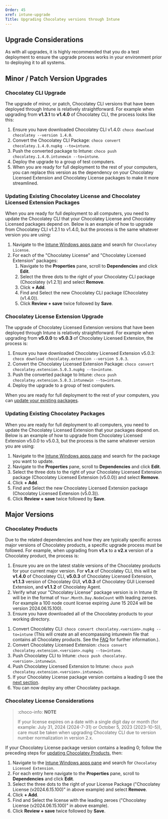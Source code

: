 ```yaml
---
Order: 45
xref: intune-upgrade
Title: Upgrading Chocolatey versions through Intune
---
```


<?! Include "../../../shared/intune-note.txt" /?>

## Upgrade Considerations

As with all upgrades, it is highly recommended that you do a test deployment to ensure the upgrade process works in your environment prior to deploying it to all systems.

## Minor / Patch Version Upgrades

### Chocolatey CLI Upgrade

The upgrade of minor, or patch, Chocolatey CLI versions that have been deployed through Intune is relatively straightforward.
For example when upgrading from **v1.3.1** to **v1.4.0** of Chocolatey CLI, the process looks like this:

1. Ensure you have downloaded Chocolatey CLI v1.4.0: `choco download chocolatey --version 1.4.0`.
1. Convert the Chocolatey CLI Package: `choco convert chocolatey.1.4.0.nupkg --to=intune`.
1. Push the converted package to Intune: `choco push chocolatey.1.4.0.intunewin --to=intune`.
1. Deploy the upgrade to a group of test computers.
1. When you are ready for full deployment to the rest of your computers, you can replace this version as the dependency on your Chocolatey Licensed Extension and Chocolatey License packages to make it more streamlined.

### Updating Existing Chocolatey License and Chocolatey Licensed Extension Packages

When you are ready for full deployment to all computers, you need to update the Chocolatey CLI that your Chocolatey License and Chocolatey Licensed packages depend on. Below is an example of how to upgrade from Chocolatey CLI v1.2.1 to v1.4.0, but the process is the same whatever version you are using:

1. Navigate to the [Intune Windows apps pane](https://endpoint.microsoft.com/#view/Microsoft_Intune_DeviceSettings/AppsWindowsMenu/~/windowsApps) and search for `Chocolatey License`.
1. For each of the "Chocolatey License" and "Chocolatey Licensed Extension" packages:
    1. Navigate to the **Properties** pane, scroll to **Dependencies** and click **Edit**.
    1. Select the three dots to the right of your Chocolatey CLI package (Chocolatey (v1.2.1)) and select **Remove**.
    1. Click **+ Add**.
    1. Find and Select the new Chocolatey CLI package (Chocolatey (v1.4.0)).
    1. Click **Review + save** twice followed by **Save**.

### Chocolatey License Extension Upgrade

The upgrade of Chocolatey Licensed Extension versions that have been deployed through Intune is relatively straightforward.
For example when upgrading from **v5.0.0** to **v5.0.3** of Chocolatey Licensed Extension, the process is:

1. Ensure you have downloaded Chocolatey Licensed Extension v5.0.3: `choco download chocolatey.extension --version 5.0.3`.
1. Convert the Chocolatey Licensed Extension Package: `choco convert chocolatey.extension.5.0.3.nupkg --to=intune`.
1. Push the converted package to Intune: `choco push chocolatey.extension.5.0.3.intunewin --to=intune`.
1. Deploy the upgrade to a group of test computers.

When you are ready for full deployment to the rest of your computers, you can [update your existing packages](#updating-existing-chocolatey-packages).

### Updating Existing Chocolatey Packages

When you are ready for full deployment to all computers, you need to update the Chocolatey Licensed Extension that your packages depend on. Below is an example of how to upgrade from Chocolatey Licensed Extension v5.0.0 to v5.0.3, but the process is the same whatever version you are using:

1. Navigate to the [Intune Windows apps pane](https://endpoint.microsoft.com/#view/Microsoft_Intune_DeviceSettings/AppsWindowsMenu/~/windowsApps) and search for the package you want to update.
1. Navigate to the **Properties** pane, scroll to **Dependencies** and click **Edit**.
1. Select the three dots to the right of your Chocolatey Licensed Extension package (Chocolatey Licensed Extension (v5.0.0)) and select **Remove**.
1. Click **+ Add**.
1. Find and Select the new Chocolatey Licensed Extension package (Chocolatey Licensed Extension (v5.0.3)).
1. Click **Review + save** twice followed by **Save**.

## Major Versions

### Chocolatey Products

Due to the related dependencies and how they are typically specific across major versions of Chocolatey products, a specific upgrade process must be followed.
For example, when upgrading from **v1.x** to a **v2.x** version of a Chocolatey product, the process is:

1. Ensure you are on the latest stable versions of the Chocolatey products for your current major version.
   For **v1.x** of Chocolatey CLI, this will be **v1.4.0** of Chocolatey CLI, **v5.0.3** of Chocolatey Licensed Extension, **v1.1.3** version of Chocolatey GUI, **v1.0.3** of Chocolatey GUI Licensed Extension, and **v1.1.2** of Chocolatey Agent.
1. Verify what your "Chocolatey License" package version is in Intune (It will be in the format of `Year.Month.Day.NodeCount` with leading zeroes. For example a 100 node count license expiring June 15 2024 will be version 2024.06.15.100).
1. Ensure you have downloaded all of the Chocolatey products to your working directory.
  <?! Include "../../../shared/intune-download-architect.txt" /?>
  <?! Include "../../../shared/intune-download-business.txt" /?>
1. Convert Chocolatey CLI: `choco convert chocolatey.<version>.nupkg --to=intune` (This will create an all encompassing intunewin file that contains all Chocolatey products. See the [FAQ](xref:intune-faq#why-do-i-need-all-of-the-chocolatey-products-if-im-not-using-them) for further information.).
1. Convert Chocolatey Licensed Extension: `choco convert chocolatey.extension.<version>.nupkg --to=intune`.
1. Push Chocolatey CLI to Intune: `choco push chocolatey.<version>.intunewin`.
1. Push Chocolatey Licensed Extension to Intune: `choco push chocolatey.extension.<version>.intunewin`.
1. If your Chocolatey License package version contains a leading 0 see the [next section](#chocolatey-license-considerations).
1. You can now deploy any other Chocolatey package.

### Chocolatey License Considerations

> :choco-info: **NOTE**
>
> If  your license expires on a date with a single digit day or month (for example: July 31, 2024 (2024-7-31) or October 5, 2023 (2023-10-5)), care must be taken when upgrading Chocolatey CLI due to version number normalization in version 2.x.

If your Chocolatey License package version contains a leading 0; follow the preceding steps for [updating Chocolatey Products](#chocolatey-products), then:

1. Navigate to the [Intune Windows apps pane](https://endpoint.microsoft.com/#view/Microsoft_Intune_DeviceSettings/AppsWindowsMenu/~/windowsApps) and search for `Chocolatey Licensed Extension`.
1. For each entry here navigate to the **Properties** pane, scroll to **Dependencies** and click **Edit**.
1. Select the three dots to the right of your License Package ("Chocolatey License (v2024.6.15.100)" in above example) and select **Remove**.
1. Click **+ Add**.
1. Find and Select the license with the leading zeroes ("Chocolatey License (v2024.06.15.100)" in above example).
1. Click **Review + save** twice followed by **Save**.
